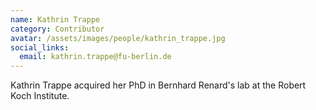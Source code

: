 ```yaml
---
name: Kathrin Trappe
category: Contributor
avatar: /assets/images/people/kathrin_trappe.jpg
social_links:
  email: kathrin.trappe@fu-berlin.de
---
```


Kathrin Trappe acquired her PhD in Bernhard Renard's lab at the Robert Koch Institute.